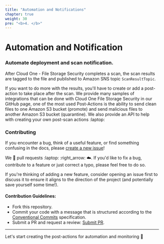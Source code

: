 ```yaml
---
title: "Automation and Notifications"
chapter: true
weight: 30
pre: "<b>4. </b>"
---
```


# Automation and Notification

### Automate deployment and scan notification.

After Cloud One - File Storage Security completes a scan, the scan results are tagged to the file and published to Amazon SNS topic ```ScanResultTopic```.

If you want to do more with the results, you'll have to create or add a post-action to take place after the scan. We provide many samples of integrations that can be done with Cloud One File Storage Security in our GitHub page, one of the most used Post-Actions is the ability to send clean files to one Amazon S3 bucket (promote) and send malicious files to another Amazon S3 bucket (quarantine). We also provide an API to help with creating your own post-scan actions  :laptop:

### Contributing

If you encounter a bug, think of a useful feature, or find something confusing in the docs, please
[create a new issue](https://github.com/trendmicro/cloudone-filestorage-plugins/issues/new)!

We :sparkling_heart: pull requests :laptop: :right_arrow: :cloud:. If you'd like to fix a bug, contribute to a feature or
just correct a typo, please feel free to do so.

If you're thinking of adding a new feature, consider opening an issue first to discuss it to ensure it aligns to the direction of the project (and potentially save yourself some time!).


#### Contribution Guidelines:

- Fork this repository.
- Commit your code with a message that is structured according to the [Conventional Commits](https://www.conventionalcommits.org/en/v1.0.0-beta.2/) specification.
- Submit a PR and request a review:  [Submit PR](https://github.com/trendmicro/cloudone-filestorage-plugins/pulls/new).

--------

Let's start creating the post-actions for automation and monitoring :rocket: